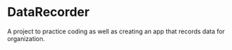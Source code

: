 # DataRecorder
A project to practice coding as well as creating an app that records data for organization. 
